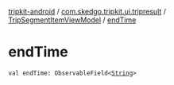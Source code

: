 [tripkit-android](../../index.md) / [com.skedgo.tripkit.ui.tripresult](../index.md) / [TripSegmentItemViewModel](index.md) / [endTime](./end-time.md)

# endTime

`val endTime: ObservableField<`[`String`](https://kotlinlang.org/api/latest/jvm/stdlib/kotlin/-string/index.html)`>`